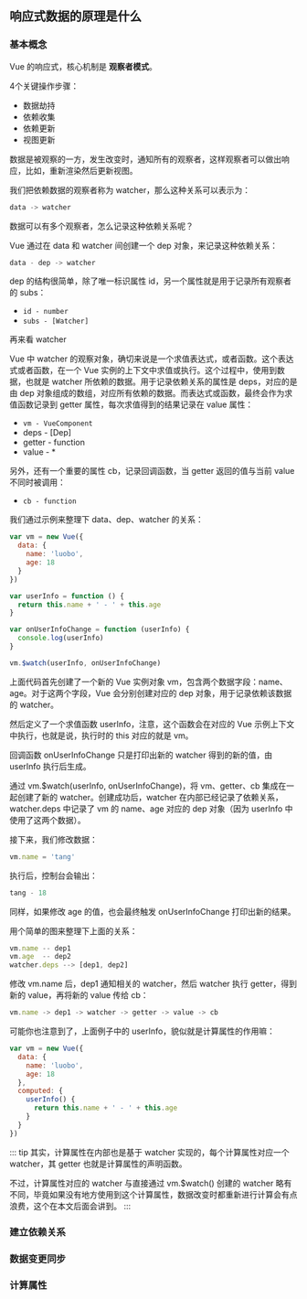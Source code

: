 ## 响应式数据的原理是什么

### 基本概念
Vue 的响应式，核心机制是 **观察者模式**。

4个关键操作步骤：

- 数据劫持
- 依赖收集
- 依赖更新
- 视图更新

数据是被观察的一方，发生改变时，通知所有的观察者，这样观察者可以做出响应，比如，重新渲染然后更新视图。

我们把依赖数据的观察者称为 watcher，那么这种关系可以表示为：
```js
data -> watcher
```
数据可以有多个观察者，怎么记录这种依赖关系呢？

Vue 通过在 data 和 watcher 间创建一个 dep 对象，来记录这种依赖关系：
```js
data - dep -> watcher
```
dep 的结构很简单，除了唯一标识属性 id，另一个属性就是用于记录所有观察者的 subs：

- `id - number`
- `subs - [Watcher]`

再来看 watcher

Vue 中 watcher 的观察对象，确切来说是一个求值表达式，或者函数。这个表达式或者函数，在一个 Vue 实例的上下文中求值或执行。这个过程中，使用到数据，也就是 watcher 所依赖的数据。用于记录依赖关系的属性是 deps，对应的是由 dep 对象组成的数组，对应所有依赖的数据。而表达式或函数，最终会作为求值函数记录到 getter 属性，每次求值得到的结果记录在 value 属性：

- `vm - VueComponent`
- deps - [Dep]
- getter - function
- value - *

另外，还有一个重要的属性 cb，记录回调函数，当 getter 返回的值与当前 value 不同时被调用：

- `cb - function`

我们通过示例来整理下 data、dep、watcher 的关系：
```js
var vm = new Vue({
  data: {
    name: 'luobo',
    age: 18
  }
})

var userInfo = function () {
  return this.name + ' - ' + this.age
}

var onUserInfoChange = function (userInfo) {
  console.log(userInfo)
}

vm.$watch(userInfo, onUserInfoChange)
```

上面代码首先创建了一个新的 Vue 实例对象 vm，包含两个数据字段：name、age。对于这两个字段，Vue 会分别创建对应的 dep 对象，用于记录依赖该数据的 watcher。

然后定义了一个求值函数 userInfo，注意，这个函数会在对应的 Vue 示例上下文中执行，也就是说，执行时的 this 对应的就是 vm。

回调函数 onUserInfoChange 只是打印出新的 watcher 得到的新的值，由 userInfo 执行后生成。

通过 vm.$watch(userInfo, onUserInfoChange)，将 vm、getter、cb 集成在一起创建了新的 watcher。创建成功后，watcher 在内部已经记录了依赖关系，watcher.deps 中记录了 vm 的 name、age 对应的 dep 对象（因为 userInfo 中使用了这两个数据）。

接下来，我们修改数据：
```js
vm.name = 'tang'
```
执行后，控制台会输出：
```js
tang - 18
```
同样，如果修改 age 的值，也会最终触发 onUserInfoChange 打印出新的结果。

用个简单的图来整理下上面的关系：
```js
vm.name -- dep1
vm.age  -- dep2
watcher.deps --> [dep1, dep2]
```
修改 vm.name 后，dep1 通知相关的 watcher，然后 watcher 执行 getter，得到新的 value，再将新的 value 传给 cb：
```js
vm.name -> dep1 -> watcher -> getter -> value -> cb
```
可能你也注意到了，上面例子中的 userInfo，貌似就是计算属性的作用嘛：
```js
var vm = new Vue({
  data: {
    name: 'luobo',
    age: 18
  },
  computed: {
    userInfo() {
      return this.name + ' - ' + this.age
    }
  }
})
```
::: tip
其实，计算属性在内部也是基于 watcher 实现的，每个计算属性对应一个 watcher，其 getter 也就是计算属性的声明函数。

不过，计算属性对应的 watcher 与直接通过 vm.$watch() 创建的 watcher 略有不同，毕竟如果没有地方使用到这个计算属性，数据改变时都重新进行计算会有点浪费，这个在本文后面会讲到。
:::

### 建立依赖关系

### 数据变更同步

### 计算属性

